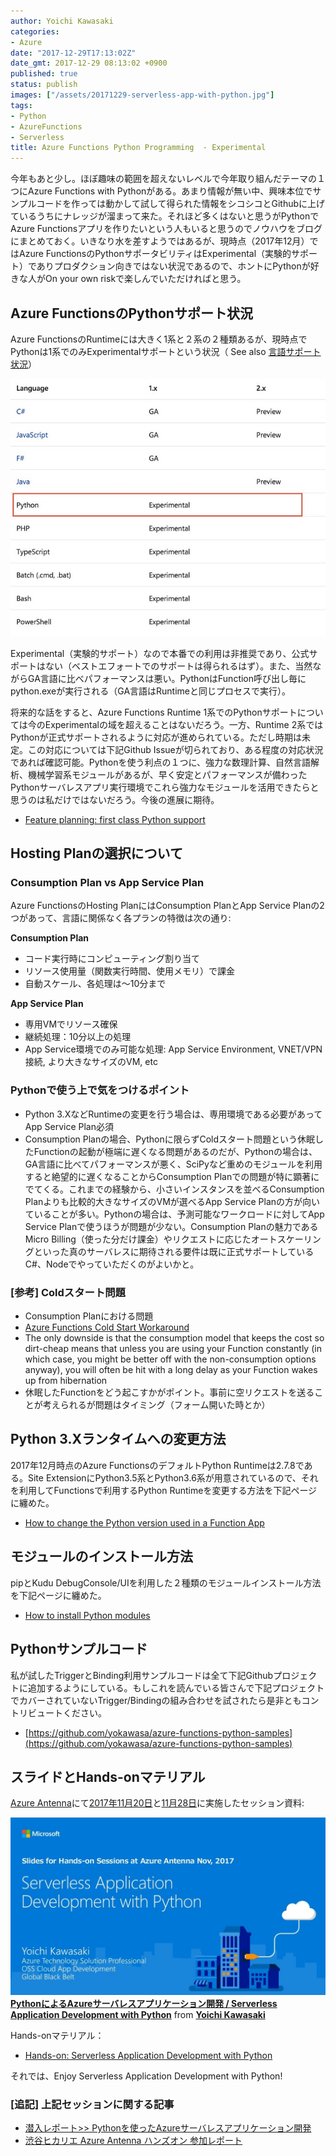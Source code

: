 ```yaml
---
author: Yoichi Kawasaki
categories:
- Azure
date: "2017-12-29T17:13:02Z"
date_gmt: 2017-12-29 08:13:02 +0900
published: true
status: publish
images: ["/assets/20171229-serverless-app-with-python.jpg"]
tags:
- Python
- AzureFunctions
- Serverless
title: Azure Functions Python Programming  - Experimental
---
```


今年もあと少し。ほぼ趣味の範囲を超えないレベルで今年取り組んだテーマの１つにAzure Functions with Pythonがある。あまり情報が無い中、興味本位でサンプルコードを作っては動かして試して得られた情報をシコシコとGithubに上げているうちにナレッジが溜まって来た。それほど多くはないと思うがPythonでAzure Functionsアプリを作りたいという人もいると思うのでノウハウをブログにまとめておく。いきなり水を差すようではあるが、現時点（2017年12月）ではAzure FunctionsのPythonサポータビリティはExperimental（実験的サポート）でありプロダクション向きではない状況であるので、ホントにPythonが好きな人がOn your own riskで楽しんでいただければと思う。

## Azure FunctionsのPythonサポート状況

Azure FunctionsのRuntimeには大きく1系と２系の２種類あるが、現時点でPythonは1系でのみExperimentalサポートという状況（ See also [言語サポート状況](https://docs.microsoft.com/en-us/azure/azure-functions/supported-languages)）

![azure-functions-runtime-version](/assets/20171229-azure-functions-runtime-version.jpg)

Experimental（実験的サポート）なので本番での利用は非推奨であり、公式サポートはない（ベストエフォートでのサポートは得られるはず）。また、当然ながらGA言語に比べパフォーマンスは悪い。PythonはFunction呼び出し毎にpython.exeが実行される（GA言語はRuntimeと同じプロセスで実行）。

将来的な話をすると、Azure Functions Runtime 1系でのPythonサポートについては今のExperimentalの域を超えることはないだろう。一方、Runtime 2系ではPythonが正式サポートされるように対応が進められている。ただし時期は未定。この対応については下記Github Issueが切られており、ある程度の対応状況であれば確認可能。Pythonを使う利点の１つに、強力な数理計算、自然言語解析、機械学習系モジュールがあるが、早く安定とパフォーマンスが備わったPythonサーバレスアプリ実行環境でこれら強力なモジュールを活用できたらと思うのは私だけではないだろう。今後の進展に期待。

- [Feature planning: first class Python support](https://github.com/Azure/azure-webjobs-sdk-script/issues/335)

## Hosting Planの選択について

### Consumption Plan vs App Service Plan

Azure FunctionsのHosting PlanにはConsumption PlanとApp Service Planの2つがあって、言語に関係なく各プランの特徴は次の通り:

**Consumption Plan**

- コード実行時にコンピューティング割り当て
- リソース使用量（関数実行時間、使用メモリ）で課金
- 自動スケール、各処理は〜10分まで

**App Service Plan**

- 専用VMでリソース確保
- 継続処理：10分以上の処理
- App Service環境でのみ可能な処理: App Service Environment, VNET/VPN接続, より大きなサイズのVM, etc

### Pythonで使う上で気をつけるポイント

- Python 3.XなどRuntimeの変更を行う場合は、専用環境である必要があってApp Service Plan必須
- Consumption Planの場合、Pythonに限らずColdスタート問題という休眠したFunctionの起動が極端に遅くなる問題があるのだが、Pythonの場合は、GA言語に比べてパフォーマンスが悪く、SciPyなど重めのモジュールを利用すると絶望的に遅くなることからConsumption Planでの問題が特に顕著にでてくる。これまでの経験から、小さいインスタンスを並べるConsumption Planよりも比較的大きなサイズのVMが選べるApp Service Planの方が向いていることが多い。Pythonの場合は、予測可能なワークロードに対してApp Service Planで使うほうが問題が少ない。Consumption Planの魅力であるMicro Billing（使った分だけ課金）やリクエストに応じたオートスケーリングといった真のサーバレスに期待される要件は既に正式サポートしているC#、Nodeでやっていただくのがよいかと。

### [参考] Coldスタート問題

- Consumption Planにおける問題
- [Azure Functions Cold Start Workaround](https://blog.kloud.com.au/2017/11/04/azure-functions-cold-start-workaround/)
- The only downside is that the consumption model that keeps the cost so dirt-cheap means that unless you are using your Function constantly (in which case, you might be better off with the non-consumption options anyway), you will often be hit with a long delay as your Function wakes up from hibernation
- 休眠したFunctionをどう起こすかがポイント。事前に空リクエストを送ることが考えられるが問題はタイミング（フォーム開いた時とか）

## Python 3.Xランタイムへの変更方法

2017年12月時点のAzure FunctionsのデフォルトPython Runtimeは2.7.8である。Site ExtensionにPython3.5系とPython3.6系が用意されているので、それを利用してFunctionsで利用するPython Runtimeを変更する方法を下記ページに纏めた。

- [How to change the Python version used in a Function App](https://github.com/yokawasa/azure-functions-python-samples/blob/master/docs/custom-python-version.md)

## モジュールのインストール方法

pipとKudu DebugConsole/UIを利用した２種類のモジュールインストール方法を下記ページに纏めた。

- [How to install Python modules](https://github.com/yokawasa/azure-functions-python-samples/blob/master/docs/install-python-modules.md)

## Pythonサンプルコード

私が試したTriggerとBinding利用サンプルコードは全て下記Githubプロジェクトに追加するようにしている。もしこれを読んでいる皆さんで下記プロジェクトでカバーされていないTrigger/Bindingの組み合わせを試されたら是非ともコントリビュートください。

- [https://github.com/yokawasa/azure-functions-python-samples](https://github.com/yokawasa/azure-functions-python-samples)

## スライドとHands-onマテリアル

[Azure Antenna](https://azure.connpass.com/)にて[2017年11月20日](https://azure.connpass.com/event/72312/)と[11月28日](https://azure.connpass.com/event/72125/)に実施したセッション資料:

[![](/assets/20171229-serverless-app-with-python.jpg)](//www.slideshare.net/yokawasa/pythonazure-serverless-application-development-with-python-82884446)
**[PythonによるAzureサーバレスアプリケーション開発 / Serverless Application Development with Python](//www.slideshare.net/yokawasa/pythonazure-serverless-application-development-with-python-82884446)** from **[Yoichi Kawasaki](https://www.slideshare.net/yokawasa)**

Hands-onマテリアル：

- [Hands-on: Serverless Application Development with Python](https://github.com/yokawasa/azure-functions-python-samples/tree/master/handson)

それでは、Enjoy Serverless Application Development with Python!

### [追記] 上記セッションに関する記事
- [潜入レポート>> Pythonを使ったAzureサーバレスアプリケーション開発](https://japan.zdnet.com/extra/azure_antenna_201712/35111765/)
- [渋谷ヒカリエ Azure Antenna ハンズオン 参加レポート](https://zine.qiita.com/event-report/azure-antenna-report/)
